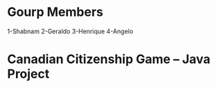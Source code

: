# Gourp Members
1-Shabnam
2-Geraldo
3-Henrique
4-Angelo

# Canadian Citizenship Game – Java Project 
